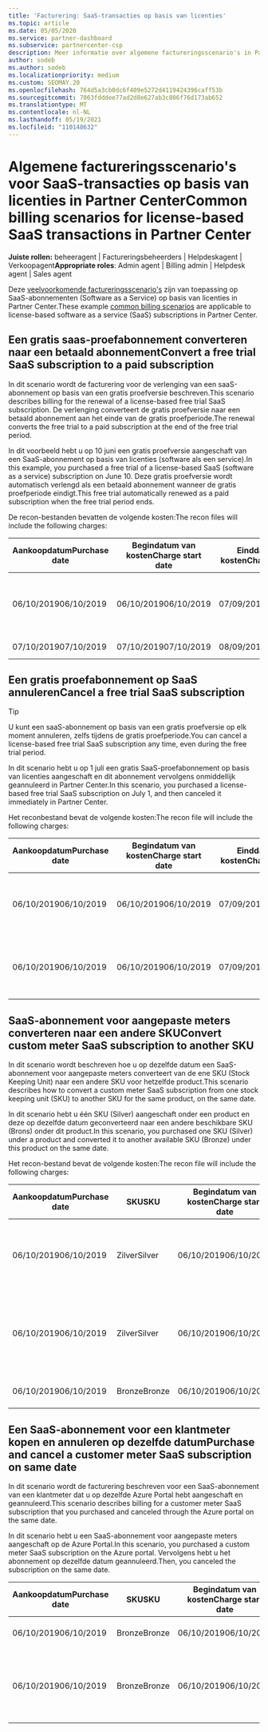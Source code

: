 ```yaml
---
title: 'Facturering: SaaS-transacties op basis van licenties'
ms.topic: article
ms.date: 05/05/2020
ms.service: partner-dashboard
ms.subservice: partnercenter-csp
description: Meer informatie over algemene factureringsscenario's in Partner Center voor SaaS-transacties (software als een dienst) op basis van licenties.
author: sodeb
ms.author: sodeb
ms.localizationpriority: medium
ms.custom: SEOMAY.20
ms.openlocfilehash: 764d5a3cb0dc6f409e5272d4119424396caff53b
ms.sourcegitcommit: 7063fdddee77ad2d8e627ab3c806f76d173ab652
ms.translationtype: MT
ms.contentlocale: nl-NL
ms.lasthandoff: 05/19/2021
ms.locfileid: "110148632"
---
```

# <a name="common-billing-scenarios-for-license-based-saas-transactions-in-partner-center"></a><span data-ttu-id="860f8-103">Algemene factureringsscenario's voor SaaS-transacties op basis van licenties in Partner Center</span><span class="sxs-lookup"><span data-stu-id="860f8-103">Common billing scenarios for license-based SaaS transactions in Partner Center</span></span>

<span data-ttu-id="860f8-104">**Juiste rollen:** beheeragent | Factureringsbeheerders | Helpdeskagent | Verkoopagent</span><span class="sxs-lookup"><span data-stu-id="860f8-104">**Appropriate roles**: Admin agent | Billing admin | Helpdesk agent | Sales agent</span></span>


<span data-ttu-id="860f8-105">Deze [veelvoorkomende factureringsscenario's](common-billing-scenarios.md) zijn van toepassing op SaaS-abonnementen (Software as a Service) op basis van licenties in Partner Center.</span><span class="sxs-lookup"><span data-stu-id="860f8-105">These example [common billing scenarios](common-billing-scenarios.md) are applicable to license-based software as a service (SaaS) subscriptions in Partner Center.</span></span>

## <a name="convert-a-free-trial-saas-subscription-to-a-paid-subscription"></a><span data-ttu-id="860f8-106">Een gratis saas-proefabonnement converteren naar een betaald abonnement</span><span class="sxs-lookup"><span data-stu-id="860f8-106">Convert a free trial SaaS subscription to a paid subscription</span></span>

<span data-ttu-id="860f8-107">In dit scenario wordt de facturering voor de verlenging van een saaS-abonnement op basis van een gratis proefversie beschreven.</span><span class="sxs-lookup"><span data-stu-id="860f8-107">This scenario describes billing for the renewal of a license-based free trial SaaS subscription.</span></span> <span data-ttu-id="860f8-108">De verlenging converteert de gratis proefversie naar een betaald abonnement aan het einde van de gratis proefperiode.</span><span class="sxs-lookup"><span data-stu-id="860f8-108">The renewal converts the free trial to a paid subscription at the end of the free trial period.</span></span>

<span data-ttu-id="860f8-109">In dit voorbeeld hebt u op 10 juni een gratis proefversie aangeschaft van een SaaS-abonnement op basis van licenties (software als een service).</span><span class="sxs-lookup"><span data-stu-id="860f8-109">In this example, you purchased a free trial of a license-based SaaS (software as a service) subscription on June 10.</span></span> <span data-ttu-id="860f8-110">Deze gratis proefversie wordt automatisch verlengd als een betaald abonnement wanneer de gratis proefperiode eindigt.</span><span class="sxs-lookup"><span data-stu-id="860f8-110">This free trial automatically renewed as a paid subscription when the free trial period ends.</span></span>

<span data-ttu-id="860f8-111">De recon-bestanden bevatten de volgende kosten:</span><span class="sxs-lookup"><span data-stu-id="860f8-111">The recon files will include the following charges:</span></span>

| <span data-ttu-id="860f8-112">Aankoopdatum</span><span class="sxs-lookup"><span data-stu-id="860f8-112">Purchase date</span></span> | <span data-ttu-id="860f8-113">Begindatum van kosten</span><span class="sxs-lookup"><span data-stu-id="860f8-113">Charge start date</span></span> | <span data-ttu-id="860f8-114">Einddatum van kosten</span><span class="sxs-lookup"><span data-stu-id="860f8-114">Charge end date</span></span> | <span data-ttu-id="860f8-115">Eenheidsprijs</span><span class="sxs-lookup"><span data-stu-id="860f8-115">Unit price</span></span> | <span data-ttu-id="860f8-116">Eenheidshoeveelheid</span><span class="sxs-lookup"><span data-stu-id="860f8-116">Unit quantity</span></span> | <span data-ttu-id="860f8-117">Totaalbedrag</span><span class="sxs-lookup"><span data-stu-id="860f8-117">Total amount</span></span> | <span data-ttu-id="860f8-118">Kostentype</span><span class="sxs-lookup"><span data-stu-id="860f8-118">Charge type</span></span> | <span data-ttu-id="860f8-119">Beschrijving van het abonnement</span><span class="sxs-lookup"><span data-stu-id="860f8-119">Subscription description</span></span> |
| ------------- | ----------------- | --------------- | ---------- | ------------- | ------------ | ----------- | ----------------- |
| <span data-ttu-id="860f8-120">06/10/2019</span><span class="sxs-lookup"><span data-stu-id="860f8-120">06/10/2019</span></span> | <span data-ttu-id="860f8-121">06/10/2019</span><span class="sxs-lookup"><span data-stu-id="860f8-121">06/10/2019</span></span> | <span data-ttu-id="860f8-122">07/09/2019</span><span class="sxs-lookup"><span data-stu-id="860f8-122">07/09/2019</span></span> | <span data-ttu-id="860f8-123">$ 0</span><span class="sxs-lookup"><span data-stu-id="860f8-123">$0</span></span> | <span data-ttu-id="860f8-124">1</span><span class="sxs-lookup"><span data-stu-id="860f8-124">1</span></span> | <span data-ttu-id="860f8-125">$ 0</span><span class="sxs-lookup"><span data-stu-id="860f8-125">$0</span></span> | <span data-ttu-id="860f8-126">Nieuw</span><span class="sxs-lookup"><span data-stu-id="860f8-126">New</span></span> | <span data-ttu-id="860f8-127">Gratis proefversie</span><span class="sxs-lookup"><span data-stu-id="860f8-127">Free trial</span></span> |
| <span data-ttu-id="860f8-128">07/10/2019</span><span class="sxs-lookup"><span data-stu-id="860f8-128">07/10/2019</span></span> | <span data-ttu-id="860f8-129">07/10/2019</span><span class="sxs-lookup"><span data-stu-id="860f8-129">07/10/2019</span></span> | <span data-ttu-id="860f8-130">08/09/2019</span><span class="sxs-lookup"><span data-stu-id="860f8-130">08/09/2019</span></span> | <span data-ttu-id="860f8-131">$ 2</span><span class="sxs-lookup"><span data-stu-id="860f8-131">$2</span></span> | <span data-ttu-id="860f8-132">1</span><span class="sxs-lookup"><span data-stu-id="860f8-132">1</span></span> | <span data-ttu-id="860f8-133">$ 2</span><span class="sxs-lookup"><span data-stu-id="860f8-133">$2</span></span> | <span data-ttu-id="860f8-134">Verlengen</span><span class="sxs-lookup"><span data-stu-id="860f8-134">Renew</span></span> | <span data-ttu-id="860f8-135">Betaald abonnement</span><span class="sxs-lookup"><span data-stu-id="860f8-135">Paid subscription</span></span> |

## <a name="cancel-a-free-trial-saas-subscription"></a><span data-ttu-id="860f8-136">Een gratis proefabonnement op SaaS annuleren</span><span class="sxs-lookup"><span data-stu-id="860f8-136">Cancel a free trial SaaS subscription</span></span>

> [!TIP]
> <span data-ttu-id="860f8-137">U kunt een saaS-abonnement op basis van een gratis proefversie op elk moment annuleren, zelfs tijdens de gratis proefperiode.</span><span class="sxs-lookup"><span data-stu-id="860f8-137">You can cancel a license-based free trial SaaS subscription any time, even during the free trial period.</span></span>

<span data-ttu-id="860f8-138">In dit scenario hebt u op 1 juli een gratis SaaS-proefabonnement op basis van licenties aangeschaft en dit abonnement vervolgens onmiddellijk geannuleerd in Partner Center.</span><span class="sxs-lookup"><span data-stu-id="860f8-138">In this scenario, you purchased a license-based free trial SaaS subscription on July 1, and then canceled it immediately in Partner Center.</span></span>

<span data-ttu-id="860f8-139">Het reconbestand bevat de volgende kosten:</span><span class="sxs-lookup"><span data-stu-id="860f8-139">The recon file will include the following charges:</span></span>

| <span data-ttu-id="860f8-140">Aankoopdatum</span><span class="sxs-lookup"><span data-stu-id="860f8-140">Purchase date</span></span> | <span data-ttu-id="860f8-141">Begindatum van kosten</span><span class="sxs-lookup"><span data-stu-id="860f8-141">Charge start date</span></span> | <span data-ttu-id="860f8-142">Einddatum van kosten</span><span class="sxs-lookup"><span data-stu-id="860f8-142">Charge end date</span></span> | <span data-ttu-id="860f8-143">Eenheidsprijs</span><span class="sxs-lookup"><span data-stu-id="860f8-143">Unit price</span></span> | <span data-ttu-id="860f8-144">Eenheidshoeveelheid</span><span class="sxs-lookup"><span data-stu-id="860f8-144">Unit quantity</span></span> | <span data-ttu-id="860f8-145">Totaalbedrag</span><span class="sxs-lookup"><span data-stu-id="860f8-145">Total amount</span></span> | <span data-ttu-id="860f8-146">Kostentype</span><span class="sxs-lookup"><span data-stu-id="860f8-146">Charge type</span></span> | <span data-ttu-id="860f8-147">Beschrijving van het abonnement</span><span class="sxs-lookup"><span data-stu-id="860f8-147">Subscription description</span></span> |
| ------------- | ----------------- | --------------- | ---------- | ------------- | ------------ | ----------- | ----------------- |
| <span data-ttu-id="860f8-148">06/10/2019</span><span class="sxs-lookup"><span data-stu-id="860f8-148">06/10/2019</span></span> | <span data-ttu-id="860f8-149">06/10/2019</span><span class="sxs-lookup"><span data-stu-id="860f8-149">06/10/2019</span></span> | <span data-ttu-id="860f8-150">07/09/2019</span><span class="sxs-lookup"><span data-stu-id="860f8-150">07/09/2019</span></span> | <span data-ttu-id="860f8-151">$ 0</span><span class="sxs-lookup"><span data-stu-id="860f8-151">$0</span></span> | <span data-ttu-id="860f8-152">11</span><span class="sxs-lookup"><span data-stu-id="860f8-152">11</span></span> | <span data-ttu-id="860f8-153">$ 0</span><span class="sxs-lookup"><span data-stu-id="860f8-153">$0</span></span> | <span data-ttu-id="860f8-154">Nieuw</span><span class="sxs-lookup"><span data-stu-id="860f8-154">New</span></span> | <span data-ttu-id="860f8-155">Gratis proefversie</span><span class="sxs-lookup"><span data-stu-id="860f8-155">Free trial</span></span> |
| <span data-ttu-id="860f8-156">06/10/2019</span><span class="sxs-lookup"><span data-stu-id="860f8-156">06/10/2019</span></span> | <span data-ttu-id="860f8-157">06/10/2019</span><span class="sxs-lookup"><span data-stu-id="860f8-157">06/10/2019</span></span> | <span data-ttu-id="860f8-158">07/09/2019</span><span class="sxs-lookup"><span data-stu-id="860f8-158">07/09/2019</span></span> | <span data-ttu-id="860f8-159">$ 0</span><span class="sxs-lookup"><span data-stu-id="860f8-159">$0</span></span> | <span data-ttu-id="860f8-160">11</span><span class="sxs-lookup"><span data-stu-id="860f8-160">11</span></span> | <span data-ttu-id="860f8-161">$ 0</span><span class="sxs-lookup"><span data-stu-id="860f8-161">$0</span></span> | <span data-ttu-id="860f8-162">Annuleren</span><span class="sxs-lookup"><span data-stu-id="860f8-162">Cancel</span></span> | <span data-ttu-id="860f8-163">Gratis proefversie</span><span class="sxs-lookup"><span data-stu-id="860f8-163">Free trial</span></span> |

## <a name="convert-custom-meter-saas-subscription-to-another-sku"></a><span data-ttu-id="860f8-164">SaaS-abonnement voor aangepaste meters converteren naar een andere SKU</span><span class="sxs-lookup"><span data-stu-id="860f8-164">Convert custom meter SaaS subscription to another SKU</span></span>

<span data-ttu-id="860f8-165">In dit scenario wordt beschreven hoe u op dezelfde datum een SaaS-abonnement voor aangepaste meters converteert van de ene SKU (Stock Keeping Unit) naar een andere SKU voor hetzelfde product.</span><span class="sxs-lookup"><span data-stu-id="860f8-165">This scenario describes how to convert a custom meter SaaS subscription from one stock keeping unit (SKU) to another SKU for the same product, on the same date.</span></span>

<span data-ttu-id="860f8-166">In dit scenario hebt u één SKU (Silver) aangeschaft onder een product en deze op dezelfde datum geconverteerd naar een andere beschikbare SKU (Brons) onder dit product.</span><span class="sxs-lookup"><span data-stu-id="860f8-166">In this scenario, you purchased one SKU (Silver) under a product and converted it to another available SKU (Bronze) under this product on the same date.</span></span>

<span data-ttu-id="860f8-167">Het recon-bestand bevat de volgende kosten:</span><span class="sxs-lookup"><span data-stu-id="860f8-167">The recon file will include the following charges:</span></span>

| <span data-ttu-id="860f8-168">Aankoopdatum</span><span class="sxs-lookup"><span data-stu-id="860f8-168">Purchase date</span></span> | <span data-ttu-id="860f8-169">SKU</span><span class="sxs-lookup"><span data-stu-id="860f8-169">SKU</span></span> | <span data-ttu-id="860f8-170">Begindatum van kosten</span><span class="sxs-lookup"><span data-stu-id="860f8-170">Charge start date</span></span> | <span data-ttu-id="860f8-171">Einddatum van kosten</span><span class="sxs-lookup"><span data-stu-id="860f8-171">Charge end date</span></span> | <span data-ttu-id="860f8-172">Eenheidsprijs</span><span class="sxs-lookup"><span data-stu-id="860f8-172">Unit price</span></span> | <span data-ttu-id="860f8-173">Eenheidshoeveelheid</span><span class="sxs-lookup"><span data-stu-id="860f8-173">Unit quantity</span></span> | <span data-ttu-id="860f8-174">Totaalbedrag</span><span class="sxs-lookup"><span data-stu-id="860f8-174">Total amount</span></span> | <span data-ttu-id="860f8-175">Kostentype</span><span class="sxs-lookup"><span data-stu-id="860f8-175">Charge type</span></span> | <span data-ttu-id="860f8-176">Beschrijving van het abonnement</span><span class="sxs-lookup"><span data-stu-id="860f8-176">Subscription description</span></span> |
| ------------- | ----------------- | ----------------- | --------------- | ---------- | ------------- | ------------ | ----------- | ----------------- |
| <span data-ttu-id="860f8-177">06/10/2019</span><span class="sxs-lookup"><span data-stu-id="860f8-177">06/10/2019</span></span> | <span data-ttu-id="860f8-178">Zilver</span><span class="sxs-lookup"><span data-stu-id="860f8-178">Silver</span></span> | <span data-ttu-id="860f8-179">06/10/2019</span><span class="sxs-lookup"><span data-stu-id="860f8-179">06/10/2019</span></span> | <span data-ttu-id="860f8-180">06/10/2019</span><span class="sxs-lookup"><span data-stu-id="860f8-180">06/10/2019</span></span> | <span data-ttu-id="860f8-181">$ 20</span><span class="sxs-lookup"><span data-stu-id="860f8-181">$20</span></span> | <span data-ttu-id="860f8-182">1</span><span class="sxs-lookup"><span data-stu-id="860f8-182">1</span></span> | <span data-ttu-id="860f8-183">$ 20</span><span class="sxs-lookup"><span data-stu-id="860f8-183">$20</span></span> | <span data-ttu-id="860f8-184">Nieuw</span><span class="sxs-lookup"><span data-stu-id="860f8-184">New</span></span> | <span data-ttu-id="860f8-185">SaaS-abonnement voor aangepaste meter</span><span class="sxs-lookup"><span data-stu-id="860f8-185">Custom meter SaaS subscription</span></span> |
| <span data-ttu-id="860f8-186">06/10/2019</span><span class="sxs-lookup"><span data-stu-id="860f8-186">06/10/2019</span></span> | <span data-ttu-id="860f8-187">Zilver</span><span class="sxs-lookup"><span data-stu-id="860f8-187">Silver</span></span> | <span data-ttu-id="860f8-188">06/10/2019</span><span class="sxs-lookup"><span data-stu-id="860f8-188">06/10/2019</span></span> | <span data-ttu-id="860f8-189">06/10/2019</span><span class="sxs-lookup"><span data-stu-id="860f8-189">06/10/2019</span></span> | <span data-ttu-id="860f8-190">$ 20</span><span class="sxs-lookup"><span data-stu-id="860f8-190">$20</span></span> | <span data-ttu-id="860f8-191">1</span><span class="sxs-lookup"><span data-stu-id="860f8-191">1</span></span> | <span data-ttu-id="860f8-192">-$20</span><span class="sxs-lookup"><span data-stu-id="860f8-192">-$20</span></span> | <span data-ttu-id="860f8-193">Converteren</span><span class="sxs-lookup"><span data-stu-id="860f8-193">Convert</span></span> | <span data-ttu-id="860f8-194">Prorated rebill for custom meter SaaS subscription (Prorated Rebill voor SaaS-abonnement met aangepaste meter)</span><span class="sxs-lookup"><span data-stu-id="860f8-194">Prorated rebill for custom meter SaaS subscription</span></span> |
| <span data-ttu-id="860f8-195">06/10/2019</span><span class="sxs-lookup"><span data-stu-id="860f8-195">06/10/2019</span></span> | <span data-ttu-id="860f8-196">Bronze</span><span class="sxs-lookup"><span data-stu-id="860f8-196">Bronze</span></span> | <span data-ttu-id="860f8-197">06/10/2019</span><span class="sxs-lookup"><span data-stu-id="860f8-197">06/10/2019</span></span> | <span data-ttu-id="860f8-198">06/10/2019</span><span class="sxs-lookup"><span data-stu-id="860f8-198">06/10/2019</span></span> | <span data-ttu-id="860f8-199">$ 10</span><span class="sxs-lookup"><span data-stu-id="860f8-199">$10</span></span> | <span data-ttu-id="860f8-200">1</span><span class="sxs-lookup"><span data-stu-id="860f8-200">1</span></span> | <span data-ttu-id="860f8-201">$ 10</span><span class="sxs-lookup"><span data-stu-id="860f8-201">$10</span></span> | <span data-ttu-id="860f8-202">Converteren</span><span class="sxs-lookup"><span data-stu-id="860f8-202">Convert</span></span> | <span data-ttu-id="860f8-203">SaaS-abonnement voor aangepaste meter</span><span class="sxs-lookup"><span data-stu-id="860f8-203">Custom meter SaaS subscription</span></span> |

## <a name="purchase-and-cancel-a-customer-meter-saas-subscription-on-same-date"></a><span data-ttu-id="860f8-204">Een SaaS-abonnement voor een klantmeter kopen en annuleren op dezelfde datum</span><span class="sxs-lookup"><span data-stu-id="860f8-204">Purchase and cancel a customer meter SaaS subscription on same date</span></span>

<span data-ttu-id="860f8-205">In dit scenario wordt de facturering beschreven voor een SaaS-abonnement van een klantmeter dat u op dezelfde Azure Portal hebt aangeschaft en geannuleerd.</span><span class="sxs-lookup"><span data-stu-id="860f8-205">This scenario describes billing for a customer meter SaaS subscription that you purchased and canceled through the Azure portal on the same date.</span></span>

<span data-ttu-id="860f8-206">In dit scenario hebt u een SaaS-abonnement voor aangepaste meters aangeschaft op de Azure Portal.</span><span class="sxs-lookup"><span data-stu-id="860f8-206">In this scenario, you purchased a custom meter SaaS subscription on the Azure portal.</span></span> <span data-ttu-id="860f8-207">Vervolgens hebt u het abonnement op dezelfde datum geannuleerd.</span><span class="sxs-lookup"><span data-stu-id="860f8-207">Then, you canceled the subscription on the same date.</span></span>

| <span data-ttu-id="860f8-208">Aankoopdatum</span><span class="sxs-lookup"><span data-stu-id="860f8-208">Purchase date</span></span> | <span data-ttu-id="860f8-209">SKU</span><span class="sxs-lookup"><span data-stu-id="860f8-209">SKU</span></span> | <span data-ttu-id="860f8-210">Begindatum van kosten</span><span class="sxs-lookup"><span data-stu-id="860f8-210">Charge start date</span></span> | <span data-ttu-id="860f8-211">Einddatum van kosten</span><span class="sxs-lookup"><span data-stu-id="860f8-211">Charge end date</span></span> | <span data-ttu-id="860f8-212">Eenheidsprijs</span><span class="sxs-lookup"><span data-stu-id="860f8-212">Unit price</span></span> | <span data-ttu-id="860f8-213">Eenheidshoeveelheid</span><span class="sxs-lookup"><span data-stu-id="860f8-213">Unit quantity</span></span> | <span data-ttu-id="860f8-214">Totaalbedrag</span><span class="sxs-lookup"><span data-stu-id="860f8-214">Total amount</span></span> | <span data-ttu-id="860f8-215">Kostentype</span><span class="sxs-lookup"><span data-stu-id="860f8-215">Charge type</span></span> | <span data-ttu-id="860f8-216">Beschrijving van het abonnement</span><span class="sxs-lookup"><span data-stu-id="860f8-216">Subscription description</span></span> |
| ------------- | ------------- |----------------- | --------------- | ---------- | ------------- | ------------ | ----------- | ----------------- |
| <span data-ttu-id="860f8-217">06/10/2019</span><span class="sxs-lookup"><span data-stu-id="860f8-217">06/10/2019</span></span> | <span data-ttu-id="860f8-218">Bronze</span><span class="sxs-lookup"><span data-stu-id="860f8-218">Bronze</span></span> | <span data-ttu-id="860f8-219">06/10/2019</span><span class="sxs-lookup"><span data-stu-id="860f8-219">06/10/2019</span></span> | <span data-ttu-id="860f8-220">06/10/2019</span><span class="sxs-lookup"><span data-stu-id="860f8-220">06/10/2019</span></span> | <span data-ttu-id="860f8-221">$ 10</span><span class="sxs-lookup"><span data-stu-id="860f8-221">$10</span></span> | <span data-ttu-id="860f8-222">1</span><span class="sxs-lookup"><span data-stu-id="860f8-222">1</span></span> | <span data-ttu-id="860f8-223">$ 10</span><span class="sxs-lookup"><span data-stu-id="860f8-223">$10</span></span> | <span data-ttu-id="860f8-224">Nieuw</span><span class="sxs-lookup"><span data-stu-id="860f8-224">New</span></span> | <span data-ttu-id="860f8-225">SaaS-abonnement voor aangepaste meter</span><span class="sxs-lookup"><span data-stu-id="860f8-225">Custom meter SaaS subscription</span></span> |
| <span data-ttu-id="860f8-226">06/10/2019</span><span class="sxs-lookup"><span data-stu-id="860f8-226">06/10/2019</span></span> | <span data-ttu-id="860f8-227">Bronze</span><span class="sxs-lookup"><span data-stu-id="860f8-227">Bronze</span></span> | <span data-ttu-id="860f8-228">06/10/2019</span><span class="sxs-lookup"><span data-stu-id="860f8-228">06/10/2019</span></span> | <span data-ttu-id="860f8-229">06/10/2019</span><span class="sxs-lookup"><span data-stu-id="860f8-229">06/10/2019</span></span> | <span data-ttu-id="860f8-230">$ 10</span><span class="sxs-lookup"><span data-stu-id="860f8-230">$10</span></span> | <span data-ttu-id="860f8-231">1</span><span class="sxs-lookup"><span data-stu-id="860f8-231">1</span></span> | <span data-ttu-id="860f8-232">-$10</span><span class="sxs-lookup"><span data-stu-id="860f8-232">-$10</span></span> | <span data-ttu-id="860f8-233">AnnulerenImmediate</span><span class="sxs-lookup"><span data-stu-id="860f8-233">CancelImmediate</span></span> | <span data-ttu-id="860f8-234">SaaS-abonnement voor aangepaste meter</span><span class="sxs-lookup"><span data-stu-id="860f8-234">Custom meter SaaS subscription</span></span> |
